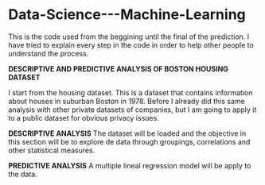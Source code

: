 # Data-Science---Machine-Learning
This is the code used from the beggining until the final of the prediction. I have tried to explain every step in the code in order to help 
other people to understand the process.

**DESCRIPTIVE AND PREDICTIVE ANALYSIS OF BOSTON HOUSING DATASET**


I start from the housing dataset. This is a dataset that contains information about houses in suburban Boston in 1978. Before I already did this same analysis with other private datasets of companies, but I am going to apply it to a public dataset for obvious privacy issues.

**DESCRIPTIVE ANALYSIS**
The dataset will be loaded and the objective in this section will be to explore de data through groupings, correlations and other statistical measures.

**PREDICTIVE ANALYSIS**
A multiple lineal regression model will be apply to the data.
